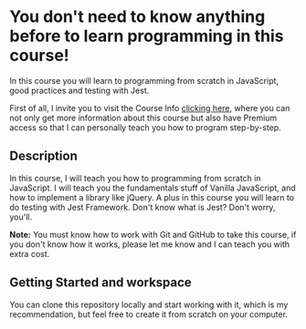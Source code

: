 # You don't need to know anything before to learn programming in this course!
In this course you will learn to programming from scratch in JavaScript, good practices and testing with Jest.

First of all, I invite you to visit the Course Info [clicking here](), where you can not only get more information about this course but also have Premium access so that I can personally teach you how to program step-by-step.

## Description
In this course, I will teach you how to programming from scratch in JavaScript. I will teach you the fundamentals stuff of Vanilla JavaScript, and how to implement a library like jQuery. A plus in this course you will learn to do testing with Jest Framework. Don't know what is Jest? Don't worry, you'll.

**Note:** You must know how to work with Git and GitHub to take this course, if you don't know how it works, please let me know and I can teach you with extra cost.

## Getting Started and workspace
You can clone this repository locally and start working with it, which is my recommendation, but feel free to create it from scratch on your computer.
